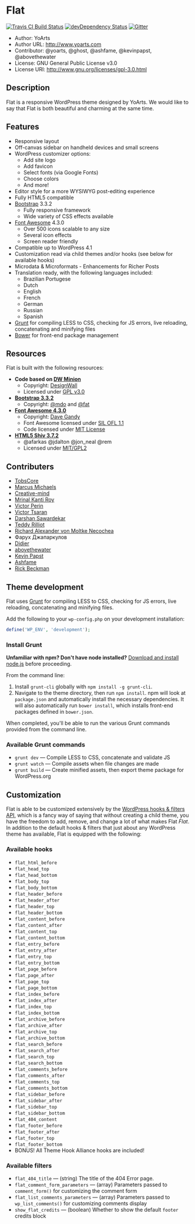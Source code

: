 # Flat

[![Travis CI Build Status](https://travis-ci.org/yoarts/flat.svg?branch=master)](https://travis-ci.org/yoarts/flat) [![devDependency Status](https://david-dm.org/yoarts/flat/dev-status.svg)](https://david-dm.org/yoarts/flat#info=devDependencies) [![Gitter](https://badges.gitter.im/Join%20Chat.svg)](https://gitter.im/yoarts/flat?utm_source=badge&utm_medium=badge&utm_campaign=pr-badge&utm_content=body_badge)
* Author: YoArts
* Author URL: http://www.yoarts.com
* Contributor: @yoarts, @ghost, @ashfame, @kevinpapst, @abovethewater
* License: GNU General Public License v3.0
* License URI: http://www.gnu.org/licenses/gpl-3.0.html

## Description

Flat is a responsive WordPress theme designed by YoArts. We would like to say that Flat is both beautiful and charming at the same time.

## Features

* Responsive layout
* Off-canvas sidebar on handheld devices and small screens
* WordPress customizer options:
  * Add site logo
  * Add favicon
  * Select fonts (via Google Fonts)
  * Choose colors
  * And more!
* Editor style for a more WYSIWYG post-editing experience
* Fully HTML5 compatible
* [Bootstrap](http://getbootstrap.com/) 3.3.2
  * Fully responsive framework
  * Wide variety of CSS effects available
* [Font Awesome](http://fontawesome.io/) 4.3.0
  * Over 500 icons scalable to any size
  * Several icon effects
  * Screen reader friendly
* Compatible up to WordPress 4.1
* Customization read via child themes and/or hooks (see below for available hooks)
* Microdata & Microformats - Enhancements for Richer Posts
* Translation ready, with the following languages included:
  * Brazilian Portugese
  * Dutch
  * English
  * French
  * German
  * Russian
  * Spanish
* [Grunt](http://gruntjs.com/) for compiling LESS to CSS, checking for JS errors, live reloading, concatenating and minifying files
* [Bower](http://bower.io/) for front-end package management

## Resources

Flat is built with the following resources:

* **Code based on [DW Minion](http://www.designwall.com/wordpress/themes/dw-minion/)**
  * Copyright: [DesignWall](http://www.designwall.com/)
  * Licensed under [GPL v3.0](http://www.gnu.org/licenses/gpl-3.0.html)
* **[Bootstrap 3.3.2](http://getbootstrap.com/)**
  * Copyright: [@mdo](http://twitter.com/mdo) and [@fat](http://twitter.com/fat)
* **[Font Awesome 4.3.0](http://fontawesome.io/)**
  * Copyright: [Dave Gandy](http://twitter.com/davegandy)
  * Font Awesome licensed under [SIL OFL 1.1](http://scripts.sil.org/OFL)
  * Code licensed under [MIT License](http://opensource.org/licenses/mit-license.html)
* **[HTML5 Shiv 3.7.2](https://github.com/aFarkas/html5shiv)**
  * @afarkas @jdalton @jon_neal @rem
  * Licensed under [MIT/GPL2](https://github.com/aFarkas/html5shiv/blob/master/MIT%20and%20GPL2%20licenses.md)

## Contributers

* [TobsCore](https://github.com/TobsCore)
* [Marcus Michaels](https://github.com/marcusmichaels)
* [Creative-mind](https://github.com/creative-mind)
* [Mrinal Kanti Roy](https://github.com/mkrdip)
* [Victor Perin](https://github.com/victorperin)
* [Victor Tsaran](https://github.com/vick08)
* [Darshan Sawardekar](https://github.com/dsawardekar)
* [Teddy Rilliot](https://github.com/TeddyRilliot)
* [Richard Alexander von Moltke Necochea](http://twitter.com/ravmn)
* Фарух Джапаркулов
* [Didier](http://www.wptrads.com/theme/flat-2/)
* [abovethewater](https://github.com/abovethewater)
* [Kevin Papst](http://www.kevinpapst.de/wordpress-flat-theme/)
* [Ashfame](https://github.com/ashfame)
* [Rick Beckman](http://www.rickbeckman.com/)

## Theme development

Flat uses [Grunt](http://gruntjs.com/) for compiling LESS to CSS, checking for JS errors, live reloading, concatenating and minifying files.

Add the following to your `wp-config.php` on your development installation:

```php
define('WP_ENV', 'development');
```

### Install Grunt

**Unfamiliar with npm? Don't have node installed?** [Download and install node.js](http://nodejs.org/download/) before proceeding.

From the command line:

1. Install `grunt-cli` globally with `npm install -g grunt-cli`.
2. Navigate to the theme directory, then run `npm install`. npm will look at `package.json` and automatically install the necessary dependencies. It will also automatically run `bower install`, which installs front-end packages defined in `bower.json`.

When completed, you'll be able to run the various Grunt commands provided from the command line.

### Available Grunt commands

* `grunt dev` — Compile LESS to CSS, concatenate and validate JS
* `grunt watch` — Compile assets when file changes are made
* `grunt build` — Create minified assets, then export theme package for WordPress.org

## Customization

Flat is able to be customized extensively by the [WordPress hooks & filters API](http://codex.wordpress.org/Plugin_API), which is a fancy way of saying that without creating a child theme, you have the freedom to add, remove, and change a lot of what makes Flat _Flat_. In addition to the default hooks & filters that just about any WordPress theme has available, Flat is equipped with the following:

### Available hooks

* `flat_html_before`
* `flat_head_top`
* `flat_head_bottom`
* `flat_body_top`
* `flat_body_bottom`
* `flat_header_before`
* `flat_header_after`
* `flat_header_top`
* `flat_header_bottom`
* `flat_content_before`
* `flat_content_after`
* `flat_content_top`
* `flat_content_bottom`
* `flat_entry_before`
* `flat_entry_after`
* `flat_entry_top`
* `flat_entry_bottom`
* `flat_page_before`
* `flat_page_after`
* `flat_page_top`
* `flat_page_bottom`
* `flat_index_before`
* `flat_index_after`
* `flat_index_top`
* `flat_index_bottom`
* `flat_archive_before`
* `flat_archive_after`
* `flat_archive_top`
* `flat_archive_bottom`
* `flat_search_before`
* `flat_search_after`
* `flat_search_top`
* `flat_search_bottom`
* `flat_comments_before`
* `flat_comments_after`
* `flat_comments_top`
* `flat_comments_bottom`
* `flat_sidebar_before`
* `flat_sidebar_after`
* `flat_sidebar_top`
* `flat_sidebar_bottom`
* `flat_404_content`
* `flat_footer_before`
* `flat_footer_after`
* `flat_footer_top`
* `flat_footer_bottom`
* BONUS! All Theme Hook Alliance hooks are included!

### Available filters

* `flat_404_title` — (string) The title of the 404 Error page.
* `flat_comment_form_parameters` — (array) Parameters passed to `comment_form()` for customizing the comment form
* `flat_list_comments_parameters` — (array) Parameters passed to `wp_list_comments()` for customizing comments display
* `show_flat_credits` — (boolean) Whether to show the default `footer` credits block